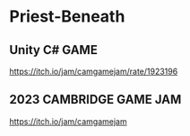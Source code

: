 # Priest-Beneath
## Unity C# GAME 
https://itch.io/jam/camgamejam/rate/1923196 <br>
## 2023 CAMBRIDGE GAME JAM  <br> 
https://itch.io/jam/camgamejam <br>

